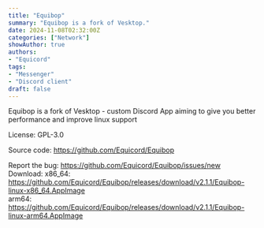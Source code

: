 ```yaml
---
title: "Equibop"
summary: "Equibop is a fork of Vesktop."
date: 2024-11-08T02:32:00Z
categories: ["Network"]
showAuthor: true
authors:
- "Equicord"
tags: 
- "Messenger"
- "Discord client"
draft: false
---
```


Equibop is a fork of Vesktop - custom Discord App aiming to give you better performance and improve linux support

License: GPL-3.0

Source code: <https://github.com/Equicord/Equibop>

Report the bug: <https://github.com/Equicord/Equibop/issues/new>  
Download: x86_64: <https://github.com/Equicord/Equibop/releases/download/v2.1.1/Equibop-linux-x86_64.AppImage>  
            arm64: <https://github.com/Equicord/Equibop/releases/download/v2.1.1/Equibop-linux-arm64.AppImage>
